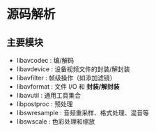 # 源码解析

## 主要模块

* libavcodec : 编/解码
* libavdevice : 设备视频文件的封装/解封装
* libavfilter : 帧级操作（如添加滤镜）
* libavformat : 文件 I/O 和 **封装/解封装**
* libavutil : 通用工具集合
* libpostproc : 预处理
* libswresample : 音频重采样、格式处理、混音等
* libswscale : 色彩处理和缩放
